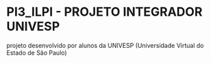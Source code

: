 # PI3_ILPI - PROJETO INTEGRADOR UNIVESP

projeto desenvolvido por alunos da UNIVESP (Universidade Virtual do Estado de São Paulo)
